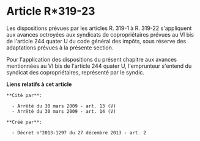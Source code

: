 # Article R*319-23

Les dispositions prévues par les articles R. 319-1 à R. 319-22 s'appliquent aux avances octroyées aux syndicats de
copropriétaires prévues au VI bis de l'article 244 quater U du code général des impôts, sous réserve des adaptations prévues
à la présente section. 

Pour l'application des dispositions du présent chapitre aux avances mentionnées au VI bis de l'article 244 quater U,
l'emprunteur s'entend du syndicat des copropriétaires, représenté par le syndic.

**Liens relatifs à cet article**

	**Cité par**:

	  - Arrêté du 30 mars 2009 - art. 13 (V)
	  - Arrêté du 30 mars 2009 - art. 14 (V)

	**Créé par**:

	  - Décret n°2013-1297 du 27 décembre 2013 - art. 2
